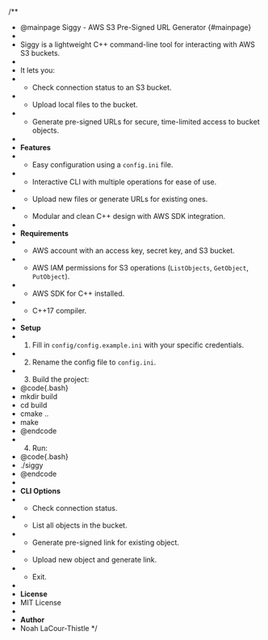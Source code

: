 /**
 * @mainpage Siggy - AWS S3 Pre-Signed URL Generator {#mainpage}
 *
 * Siggy is a lightweight C++ command-line tool for interacting with AWS S3 buckets.
 *
 * It lets you:
 * - Check connection status to an S3 bucket.
 * - Upload local files to the bucket.
 * - Generate pre-signed URLs for secure, time-limited access to bucket objects.
 *
 * **Features**
 * - Easy configuration using a `config.ini` file.
 * - Interactive CLI with multiple operations for ease of use.
 * - Upload new files or generate URLs for existing ones.
 * - Modular and clean C++ design with AWS SDK integration.
 *
 * **Requirements**
 * - AWS account with an access key, secret key, and S3 bucket.
 * - AWS IAM permissions for S3 operations (`ListObjects`, `GetObject`, `PutObject`).
 * - AWS SDK for C++ installed.
 * - C++17 compiler.
 *
 * **Setup**
 * 1. Fill in `config/config.example.ini` with your specific credentials.
 * 2. Rename the config file to `config.ini`.
 * 3. Build the project:
 *    @code{.bash}
 *    mkdir build
 *    cd build
 *    cmake ..
 *    make
 *    @endcode
 * 4. Run:
 *    @code{.bash}
 *    ./siggy
 *    @endcode
 *
 * **CLI Options**
 * - Check connection status.
 * - List all objects in the bucket.
 * - Generate pre-signed link for existing object.
 * - Upload new object and generate link.
 * - Exit.
 *
 * **License**
 * MIT License
 *
 * **Author**
 * Noah LaCour-Thistle
 */

